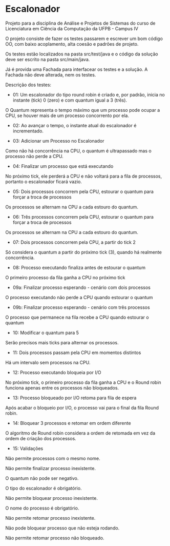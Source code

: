 # Escalonador

Projeto para a disciplina de Análise e Projetos de Sistemas do curso de Licenciatura em Ciência da Computação da UFPB - Campus IV


O projeto consiste de fazer os testes passarem e escrever um bom código OO, com baixo acoplamento, alta coesão e padrões de projeto.

Os testes estão localizados na pasta src/test/java e o código da solução deve ser escrito na pasta src/main/java.

Já é provida uma Fachada para interfacear os testes e a solução. A Fachada não deve alterada, nem os testes.
 
 
Descrição dos testes:
 
- 01: Um escalonador do tipo round robin é criado e, por padrão, inicia no instante (tick) 0 (zero) e com quantum igual a 3 (três).

O Quantum representa o tempo máximo que um processo pode ocupar a CPU, se houver mais de um processo concorrento por ela.

- 02: Ao avançar o tempo, o instante atual do escalonador é incrementado.  

- 03: Adicionar um Processo no Escalonador

Como não há concorrência na CPU, o quantum é ultrapassado mas o processo não perde a CPU.

- 04: Finalizar um processo que está executando

No próximo tick, ele perderá a CPU e não voltará para a fila de processos, portanto o escalonador ficará vazio.

- 05: Dois processos concorrem pela CPU, estourar o quantum para forçar a troca de processos

Os processos se alternam na CPU a cada estouro do quantum.

- 06: Três processos concorrem pela CPU, estourar o quantum para forçar a troca de processos

Os processos se alternam na CPU a cada estouro do quantum.

- 07: Dois processos concorrem pela CPU, a partir do tick 2

Só considera o quantum a partir do próximo tick (3), quando há realmente concorrência.

- 08: Processo executando finaliza antes de estourar o quantum

O primeiro processo da fila ganha a CPU no próximo tick
 
- 09a: Finalizar processo esperando - cenário com dois processos

O processo executando não perde a CPU quando estourar o quantum

 - 09b: Finalizar processo esperando - cenário com três processos

O processo que permanece na fila recebe a CPU quando estourar o quantum

- 10: Modificar o quantum para 5

Serão precisos mais ticks para alternar os processos.

 - 11: Dois processos passam pela CPU em momentos distintos
 
 Há um intervalo sem processos na CPU.
 
 - 12: Processo executando bloqueia por I/O
 
 No próximo tick, o primeiro processo da fila ganha a CPU e o Round robin funciona apenas entre os processos não bloqueados.

 - 13: Processo bloqueado por I/O retoma para fila de espera
 
 Após acabar o bloqueio por I/O, o processo vai para o final da fila Round robin.
 
 - 14: Bloquear 3 processos e retomar em ordem diferente
 
 O algoritmo de Round robin considera a ordem de retomada em vez da ordem de criação dos processos.
 
 - 15: Validações
 
 Não permite processos com o mesmo nome.
 
 Não permite finalizar processo inexistente.
 
 O quantum não pode ser negativo.
 
 O tipo do escalonador é obrigatório.
 
 Não permite bloquear processo inexistente.
 
 O nome do processo é obrigatório.
 
 Não permite retomar processo inexistente.
 
 Não pode bloquear processo que não esteja rodando.
 
 Não permite retomar processo não bloqueado.
